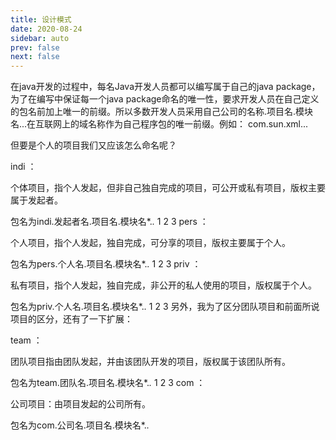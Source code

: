 ```yaml
---
title: 设计模式
date: 2020-08-24
sidebar: auto
prev: false
next: false
---
```


在java开发的过程中，每名Java开发人员都可以编写属于自己的java package，为了在编写中保证每一个java package命名的唯一性，要求开发人员在自己定义的包名前加上唯一的前缀。所以多数开发人员采用自己公司的名称.项目名.模块名...在互联网上的域名称作为自己程序包的唯一前缀。例如： com.sun.xml...

但要是个人的项目我们又应该怎么命名呢？

indi ：

 个体项目，指个人发起，但非自己独自完成的项目，可公开或私有项目，版权主要属于发起者。

 包名为indi.发起者名.项目名.模块名*.*.*
1
2
3
pers ：

 个人项目，指个人发起，独自完成，可分享的项目，版权主要属于个人。

 包名为pers.个人名.项目名.模块名*.*.*
1
2
3
priv ：

 私有项目，指个人发起，独自完成，非公开的私人使用的项目，版权属于个人。

 包名为priv.个人名.项目名.模块名*.*.* 
1
2
3
另外，我为了区分团队项目和前面所说项目的区分，还有了一下扩展：

team ：

 团队项目指由团队发起，并由该团队开发的项目，版权属于该团队所有。

 包名为team.团队名.项目名.模块名*.*.* 
1
2
3
com ：

 公司项目：由项目发起的公司所有。

 包名为com.公司名.项目名.模块名*.*.* 